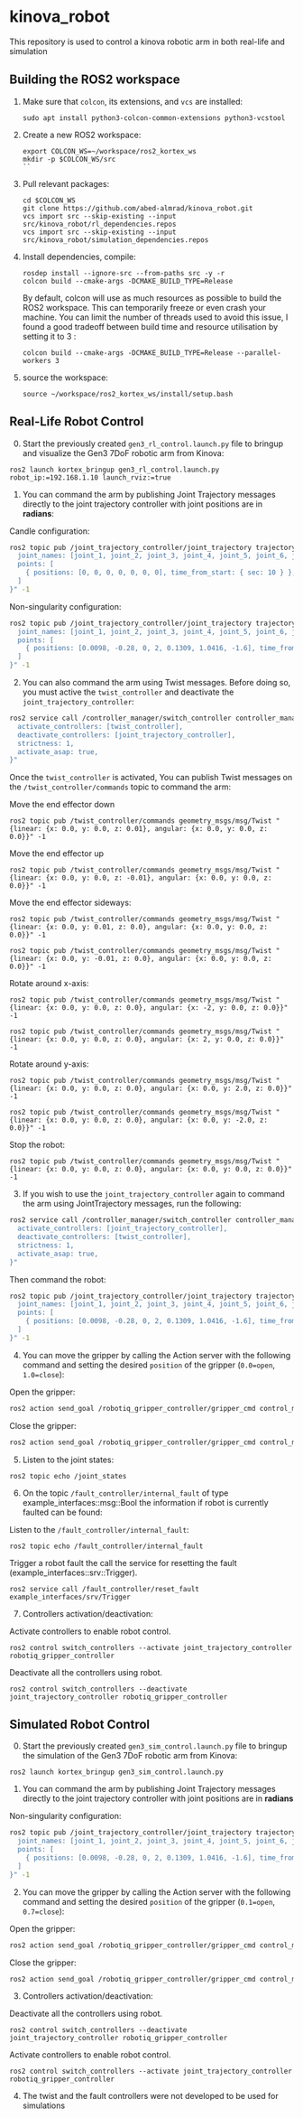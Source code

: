 # kinova_robot
This repository is used to control a kinova robotic arm in both real-life and simulation

## Building the ROS2 workspace
1. Make sure that `colcon`, its extensions, and `vcs` are installed:
   ```
   sudo apt install python3-colcon-common-extensions python3-vcstool
   ```

2. Create a new ROS2 workspace:
   ```
   export COLCON_WS=~/workspace/ros2_kortex_ws
   mkdir -p $COLCON_WS/src
   ``

3. Pull relevant packages:
   ```
   cd $COLCON_WS
   git clone https://github.com/abed-almrad/kinova_robot.git
   vcs import src --skip-existing --input src/kinova_robot/rl_dependencies.repos
   vcs import src --skip-existing --input src/kinova_robot/simulation_dependencies.repos
   ```

4. Install dependencies, compile:
   ```
   rosdep install --ignore-src --from-paths src -y -r
   colcon build --cmake-args -DCMAKE_BUILD_TYPE=Release
   ```
   By default, colcon will use as much resources as possible to build the ROS2 workspace. This can temporarily freeze or even crash your machine. You can limit the number of threads used to avoid this issue, I found a good tradeoff between build time and resource utilisation by setting it to 3 :
   ```
   colcon build --cmake-args -DCMAKE_BUILD_TYPE=Release --parallel-workers 3
   ```

5. source the workspace:
   ``` 
   source ~/workspace/ros2_kortex_ws/install/setup.bash
   ```

## Real-Life Robot Control

0. Start the previously created `gen3_rl_control.launch.py` file to bringup and visualize the Gen3 7DoF robotic arm from Kinova:

```
ros2 launch kortex_bringup gen3_rl_control.launch.py robot_ip:=192.168.1.10 launch_rviz:=true
```

1. You can command the arm by publishing Joint Trajectory messages directly to the joint trajectory controller with joint positions are in **radians**:

Candle configuration:

```bash
ros2 topic pub /joint_trajectory_controller/joint_trajectory trajectory_msgs/JointTrajectory "{
  joint_names: [joint_1, joint_2, joint_3, joint_4, joint_5, joint_6, joint_7],
  points: [
    { positions: [0, 0, 0, 0, 0, 0, 0], time_from_start: { sec: 10 } },
  ]
}" -1
```

Non-singularity configuration:

```bash
ros2 topic pub /joint_trajectory_controller/joint_trajectory trajectory_msgs/JointTrajectory "{
  joint_names: [joint_1, joint_2, joint_3, joint_4, joint_5, joint_6, joint_7],
  points: [
    { positions: [0.0098, -0.28, 0, 2, 0.1309, 1.0416, -1.6], time_from_start: { sec: 10 } },
  ]
}" -1
```

2. You can also command the arm using Twist messages. Before doing so, you must active the `twist_controller` and deactivate the `joint_trajectory_controller`:
```bash
ros2 service call /controller_manager/switch_controller controller_manager_msgs/srv/SwitchController "{
  activate_controllers: [twist_controller],
  deactivate_controllers: [joint_trajectory_controller],
  strictness: 1,
  activate_asap: true,
}"
```
Once the `twist_controller` is activated, You can publish Twist messages on the `/twist_controller/commands` topic to command the arm:

Move the end effector down

```
ros2 topic pub /twist_controller/commands geometry_msgs/msg/Twist "{linear: {x: 0.0, y: 0.0, z: 0.01}, angular: {x: 0.0, y: 0.0, z: 0.0}}" -1
```
Move the end effector up
```
ros2 topic pub /twist_controller/commands geometry_msgs/msg/Twist "{linear: {x: 0.0, y: 0.0, z: -0.01}, angular: {x: 0.0, y: 0.0, z: 0.0}}" -1
```

Move the end effector sideways:
```
ros2 topic pub /twist_controller/commands geometry_msgs/msg/Twist "{linear: {x: 0.0, y: 0.01, z: 0.0}, angular: {x: 0.0, y: 0.0, z: 0.0}}" -1
```

```
ros2 topic pub /twist_controller/commands geometry_msgs/msg/Twist "{linear: {x: 0.0, y: -0.01, z: 0.0}, angular: {x: 0.0, y: 0.0, z: 0.0}}" -1
```

Rotate around x-axis:
```
ros2 topic pub /twist_controller/commands geometry_msgs/msg/Twist "{linear: {x: 0.0, y: 0.0, z: 0.0}, angular: {x: -2, y: 0.0, z: 0.0}}" -1
```

```
ros2 topic pub /twist_controller/commands geometry_msgs/msg/Twist "{linear: {x: 0.0, y: 0.0, z: 0.0}, angular: {x: 2, y: 0.0, z: 0.0}}" -1
```

Rotate around y-axis:
```
ros2 topic pub /twist_controller/commands geometry_msgs/msg/Twist "{linear: {x: 0.0, y: 0.0, z: 0.0}, angular: {x: 0.0, y: 2.0, z: 0.0}}" -1
```

```
ros2 topic pub /twist_controller/commands geometry_msgs/msg/Twist "{linear: {x: 0.0, y: 0.0, z: 0.0}, angular: {x: 0.0, y: -2.0, z: 0.0}}" -1
```

Stop the robot:
```
ros2 topic pub /twist_controller/commands geometry_msgs/msg/Twist "{linear: {x: 0.0, y: 0.0, z: 0.0}, angular: {x: 0.0, y: 0.0, z: 0.0}}" -1
```

3. If you wish to use the `joint_trajectory_controller` again to command the arm using JointTrajectory messages, run the following:
```bash
ros2 service call /controller_manager/switch_controller controller_manager_msgs/srv/SwitchController "{
  activate_controllers: [joint_trajectory_controller],
  deactivate_controllers: [twist_controller],
  strictness: 1,
  activate_asap: true,
}"
```

Then command the robot:

```bash
ros2 topic pub /joint_trajectory_controller/joint_trajectory trajectory_msgs/JointTrajectory "{
  joint_names: [joint_1, joint_2, joint_3, joint_4, joint_5, joint_6, joint_7],
  points: [
    { positions: [0.0098, -0.28, 0, 2, 0.1309, 1.0416, -1.6], time_from_start: { sec: 10 } },
  ]
}" -1
```

4. You can move the gripper by calling the Action server with the following command and setting the desired `position` of the gripper (`0.0=open`, `1.0=close`):

Open the gripper:

```bash
ros2 action send_goal /robotiq_gripper_controller/gripper_cmd control_msgs/action/GripperCommand "{command:{position: 0.0, max_effort: 100.0}}"
```

Close the gripper:

```bash
ros2 action send_goal /robotiq_gripper_controller/gripper_cmd control_msgs/action/GripperCommand "{command:{position: 1.0, max_effort: 100.0}}"
```
5. Listen to the joint states:
```
ros2 topic echo /joint_states
```

6. On the topic `/fault_controller/internal_fault` of type example_interfaces::msg::Bool the information if robot is currently faulted can be found:

Listen to the `/fault_controller/internal_fault`:
```
ros2 topic echo /fault_controller/internal_fault
```

Trigger a robot fault the call the service for resetting the fault (example_interfaces::srv::Trigger).

```
ros2 service call /fault_controller/reset_fault example_interfaces/srv/Trigger
```

7. Controllers activation/deactivation:

Activate controllers to enable robot control.

```
ros2 control switch_controllers --activate joint_trajectory_controller robotiq_gripper_controller
```

Deactivate all the controllers using robot.

```
ros2 control switch_controllers --deactivate joint_trajectory_controller robotiq_gripper_controller
```

## Simulated Robot Control

0. Start the previously created `gen3_sim_control.launch.py` file to bringup the simulation of the Gen3 7DoF robotic arm from Kinova:

```
ros2 launch kortex_bringup gen3_sim_control.launch.py
```

1. You can command the arm by publishing Joint Trajectory messages directly to the joint trajectory controller with joint positions are in **radians**

Non-singularity configuration:

```bash
ros2 topic pub /joint_trajectory_controller/joint_trajectory trajectory_msgs/JointTrajectory "{
  joint_names: [joint_1, joint_2, joint_3, joint_4, joint_5, joint_6, joint_7],
  points: [
    { positions: [0.0098, -0.28, 0, 2, 0.1309, 1.0416, -1.6], time_from_start: { sec: 10 } },
  ]
}" -1
```

2. You can move the gripper by calling the Action server with the following command and setting the desired `position` of the gripper (`0.1=open`, `0.7=close`):

Open the gripper:

```bash
ros2 action send_goal /robotiq_gripper_controller/gripper_cmd control_msgs/action/GripperCommand "{command:{position: 0.1, max_effort: 100.0}}"
```

Close the gripper:

```bash
ros2 action send_goal /robotiq_gripper_controller/gripper_cmd control_msgs/action/GripperCommand "{command:{position: 0.7, max_effort: 100.0}}"
```

3. Controllers activation/deactivation:

Deactivate all the controllers using robot.

```
ros2 control switch_controllers --deactivate joint_trajectory_controller robotiq_gripper_controller
```

Activate controllers to enable robot control.

```
ros2 control switch_controllers --activate joint_trajectory_controller robotiq_gripper_controller
```

4. The twist and the fault controllers were not developed to be used for simulations

